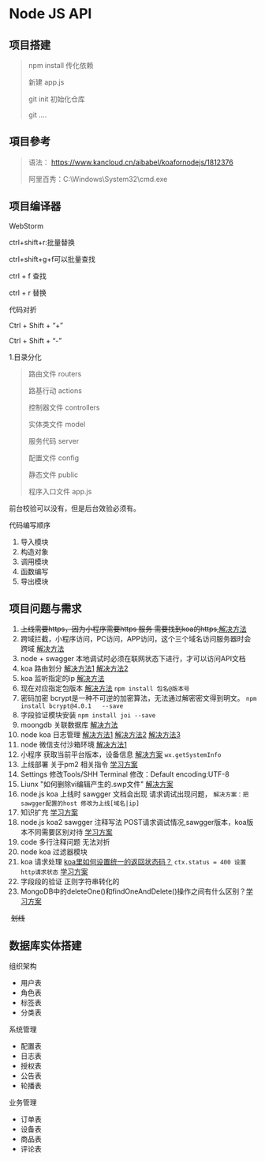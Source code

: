 # Node JS API

## 项目搭建

> npm install   传化依赖
>
> 新建 app.js
>
> git init  初始化仓库
>
> git ....

## 項目參考

> 语法： https://www.kancloud.cn/aibabel/koafornodejs/1812376
>
> 阿里百秀：C:\Windows\System32\cmd.exe
>
> 

## 项目编译器

WebStorm

ctrl+shift+r:批量替换

ctrl+shift+g+f可以批量查找

ctrl + f 查找

ctrl + r 替换

代码对折

Ctrl + Shift +  “+”  

Ctrl + Shift +  “-”

1.目录分化

> 路由文件   routers
>
> 路基行动	 actions 
>
> 控制器文件 controllers
>
> 实体类文件 model
>
> 服务代码   server
>
> 配置文件	config
>
> 静态文件  public 
>
> 程序入口文件 app.js
>
> 

前台校验可以没有，但是后台效验必须有。

代码编写顺序

1. 导入模块
2. 构造对象
3. 调用模块
4. 函数编写
5. 导出模块



## 项目问题与需求

1. <del>上线需要https，因为小程序需要https 服务  需要找到koa的https,</del><a href="https://blog.csdn.net/qq_30604453/article/details/100092986">解决方法</a>
2.  跨域拦截，小程序访问，PC访问，APP访问，这个三个域名访问服务器时会跨域 <a href="https://www.cnblogs.com/lpl666/p/12881119.html"> 解决方法</a>
3. node + swagger 本地调试时必须在联网状态下进行，才可以访问API文档
4. koa 路由划分 <a href="https://blog.csdn.net/u010730897/article/details/81741355">解决方法1</a> <a href="https://www.jianshu.com/p/642956ee43f3"> 解决方法2</a>
5. koa 监听指定的ip <a href="https://segmentfault.com/q/1010000004091724">解决方法</a>
6. 现在对应指定包版本 <a href="https://www.cnblogs.com/gaowengang/p/11639871.html">解决方法</a> `npm install 包名@版本号`
7. 密码加密 bcrypt是一种不可逆的加密算法，无法通过解密密文得到明文。  `npm install bcrypt@4.0.1   --save`
8. 字段验证模块安装 `npm install joi --save`
9. moongdb 关联数据库 <a href="https://blog.csdn.net/qq_44706619/article/details/105159417">解决方法</a>
10. node koa 日志管理 <a href="https://www.cnblogs.com/chunshan-blog/p/12632141.html">解决方法1</a>  <a href="https://www.cnblogs.com/thatme/p/10162274.html"> 解决方法2</a>  <a href="https://www.jianshu.com/p/997f9d28b52a">解决方法3</a>
11. node 微信支付沙箱环境 <a href="https://www.bilibili.com/video/BV1mE411w73k?from=search&seid=148752033936495432">解决方法1</a>  
12. 小程序 获取当前平台版本，设备信息  <a href="">解决方案</a> `wx.getSystemInfo`
13. 上线部署 关于pm2 相关指令  <a href="https://segmentfault.com/a/1190000018756149">学习方案</a>
14. Settings 修改Tools/SHH Terminal 修改：Default encoding:UTF-8
15. Liunx "如何删除vi编辑产生的.swp文件"  <a href="https://zhidao.baidu.com/question/2142620340447203268.html">解决方案</a>
16. node.js koa 上线时 sawgger 文档会出现 请求调试出现问题， `解决方案：把sawgger配置的host 修改为上线[域名|ip]`
17. 知识扩充 <a href="https://blog.csdn.net/qq_40188459/article/details/113772660">学习方案</a>
18. node.js koa2 sawgger 注释写法 POST请求调试情况,sawgger版本，koa版本不同需要区别对待 <a href="https://blog.csdn.net/weixin_44420276/article/details/106342109"> 学习方案</a>
19. code 多行注释问题  无法对折
20. node koa 过滤器模块
21. koa 请求处理 [koa里如何设置统一的返回状态码？](https://segmentfault.com/q/1010000015934061) `ctx.status = 400 设置http请求状态`  <a href="https://www.jianshu.com/p/0bbe8afad24d">学习方案</a>
22. 字段段的验证 正则字符串转化的
23. MongoDB中的deleteOne()和findOneAndDelete()操作之间有什么区别？<a href="https://www.nhooo.com/note/qa0g2x.html">学习方案</a>

​	<del>划线</del>

## 数据库实体搭建 

组织架构

- 用户表
- 角色表
- 标签表
- 分类表

系统管理

- 配置表
- 日志表
- 授权表
- 公告表
- 轮播表

业务管理

- 订单表
- 设备表
- 商品表
- 评论表



